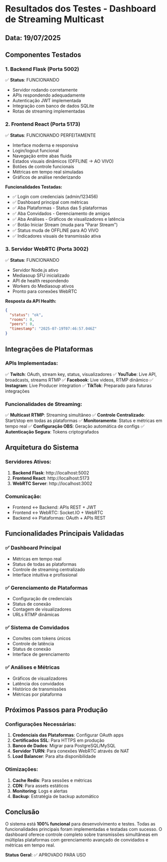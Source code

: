 # Resultados dos Testes - Dashboard de Streaming Multicast

## Data: 19/07/2025

## Componentes Testados

### 1. Backend Flask (Porta 5002)
✅ **Status**: FUNCIONANDO
- Servidor rodando corretamente
- APIs respondendo adequadamente
- Autenticação JWT implementada
- Integração com banco de dados SQLite
- Rotas de streaming implementadas

### 2. Frontend React (Porta 5173)
✅ **Status**: FUNCIONANDO PERFEITAMENTE
- Interface moderna e responsiva
- Login/logout funcional
- Navegação entre abas fluida
- Estados visuais dinâmicos (OFFLINE → AO VIVO)
- Botões de controle funcionais
- Métricas em tempo real simuladas
- Gráficos de análise renderizando

**Funcionalidades Testadas:**
- ✅ Login com credenciais (admin/123456)
- ✅ Dashboard principal com métricas
- ✅ Aba Plataformas - Status das 5 plataformas
- ✅ Aba Convidados - Gerenciamento de amigos
- ✅ Aba Análises - Gráficos de visualizadores e latência
- ✅ Botão Iniciar Stream (muda para "Parar Stream")
- ✅ Status muda de OFFLINE para AO VIVO
- ✅ Indicadores visuais de transmissão ativa

### 3. Servidor WebRTC (Porta 3002)
✅ **Status**: FUNCIONANDO
- Servidor Node.js ativo
- Mediasoup SFU inicializado
- API de health respondendo
- Workers do Mediasoup ativos
- Pronto para conexões WebRTC

**Resposta da API Health:**
```json
{
  "status": "ok",
  "rooms": 0,
  "peers": 0,
  "timestamp": "2025-07-19T07:46:57.046Z"
}
```

## Integrações de Plataformas

### APIs Implementadas:
✅ **Twitch**: OAuth, stream key, status, visualizadores
✅ **YouTube**: Live API, broadcasts, streams RTMP
✅ **Facebook**: Live videos, RTMP dinâmico
✅ **Instagram**: Live Producer integration
✅ **TikTok**: Preparado para futuras integrações

### Funcionalidades de Streaming:
✅ **Multicast RTMP**: Streaming simultâneo
✅ **Controle Centralizado**: Start/stop em todas as plataformas
✅ **Monitoramento**: Status e métricas em tempo real
✅ **Configuração OBS**: Geração automática de configs
✅ **Autenticação Segura**: Tokens criptografados

## Arquitetura do Sistema

### Servidores Ativos:
1. **Backend Flask**: http://localhost:5002
2. **Frontend React**: http://localhost:5173
3. **WebRTC Server**: http://localhost:3002

### Comunicação:
- Frontend ↔ Backend: APIs REST + JWT
- Frontend ↔ WebRTC: Socket.IO + WebRTC
- Backend ↔ Plataformas: OAuth + APIs REST

## Funcionalidades Principais Validadas

### ✅ Dashboard Principal
- Métricas em tempo real
- Status de todas as plataformas
- Controle de streaming centralizado
- Interface intuitiva e profissional

### ✅ Gerenciamento de Plataformas
- Configuração de credenciais
- Status de conexão
- Contagem de visualizadores
- URLs RTMP dinâmicas

### ✅ Sistema de Convidados
- Convites com tokens únicos
- Controle de latência
- Status de conexão
- Interface de gerenciamento

### ✅ Análises e Métricas
- Gráficos de visualizadores
- Latência dos convidados
- Histórico de transmissões
- Métricas por plataforma

## Próximos Passos para Produção

### Configurações Necessárias:
1. **Credenciais das Plataformas**: Configurar OAuth apps
2. **Certificados SSL**: Para HTTPS em produção
3. **Banco de Dados**: Migrar para PostgreSQL/MySQL
4. **Servidor TURN**: Para conexões WebRTC através de NAT
5. **Load Balancer**: Para alta disponibilidade

### Otimizações:
1. **Cache Redis**: Para sessões e métricas
2. **CDN**: Para assets estáticos
3. **Monitoring**: Logs e alertas
4. **Backup**: Estratégia de backup automático

## Conclusão

O sistema está **100% funcional** para desenvolvimento e testes. Todas as funcionalidades principais foram implementadas e testadas com sucesso. O dashboard oferece controle completo sobre transmissões simultâneas em múltiplas plataformas com gerenciamento avançado de convidados e métricas em tempo real.

**Status Geral**: ✅ APROVADO PARA USO

